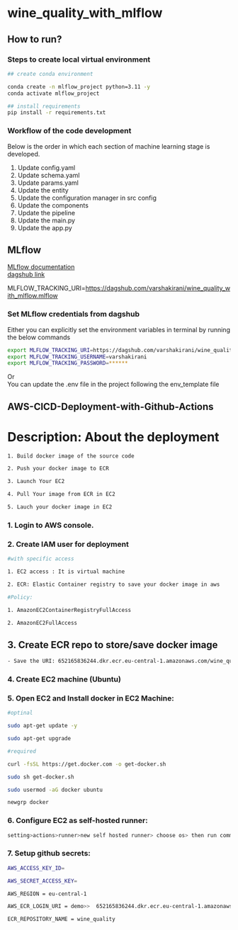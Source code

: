 # wine_quality_with_mlflow


## How to run?

### Steps to create local virtual environment

```bash
## create conda environment

conda create -n mlflow_project python=3.11 -y
conda activate mlflow_project

## install requirements
pip install -r requirements.txt
````

### Workflow of the code development

Below is the order in which each section of machine learning stage is developed. 

1. Update config.yaml  
2. Update schema.yaml  
3. Update params.yaml  
4. Update the entity  
5. Update the configuration manager in src config  
6. Update the components  
7. Update the pipeline  
8. Update the main.py  
9. Update the app.py 

## MLflow

[MLflow documentation](https://mlflow.org/docs/latest/index.html)  
[dagshub link](https://dagshub.com/)

MLFLOW_TRACKING_URI=https://dagshub.com/varshakirani/wine_quality_with_mlflow.mlflow

### Set MLflow credentials from dagshub

Either you can explicitly set the environment variables in terminal by running the below commands
```bash
export MLFLOW_TRACKING_URI=https://dagshub.com/varshakirani/wine_quality_with_mlflow.mlflow
export MLFLOW_TRACKING_USERNAME=varshakirani
export MLFLOW_TRACKING_PASSWORD=******
```
Or  
You can update the .env file in the project following the env_template file

## AWS-CICD-Deployment-with-Github-Actions

# Description: About the deployment
```bash
1. Build docker image of the source code

2. Push your docker image to ECR

3. Launch Your EC2 

4. Pull Your image from ECR in EC2

5. Lauch your docker image in EC2
```
### 1. Login to AWS console.
### 2. Create IAM user for deployment
```bash
#with specific access

1. EC2 access : It is virtual machine

2. ECR: Elastic Container registry to save your docker image in aws

#Policy:

1. AmazonEC2ContainerRegistryFullAccess

2. AmazonEC2FullAccess
```

## 3. Create ECR repo to store/save docker image
```bash
- Save the URI: 652165836244.dkr.ecr.eu-central-1.amazonaws.com/wine_quality
```

### 4. Create EC2 machine (Ubuntu)

### 5. Open EC2 and Install docker in EC2 Machine:
```bash
#optinal

sudo apt-get update -y

sudo apt-get upgrade

#required

curl -fsSL https://get.docker.com -o get-docker.sh

sudo sh get-docker.sh

sudo usermod -aG docker ubuntu

newgrp docker
```
### 6. Configure EC2 as self-hosted runner:
```bash
setting>actions>runner>new self hosted runner> choose os> then run command one by one
```

### 7. Setup github secrets:
```bash
AWS_ACCESS_KEY_ID=

AWS_SECRET_ACCESS_KEY=

AWS_REGION = eu-central-1

AWS_ECR_LOGIN_URI = demo>>  652165836244.dkr.ecr.eu-central-1.amazonaws.com

ECR_REPOSITORY_NAME = wine_quality
```